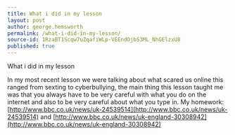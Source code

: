 ```yaml
---
title: What i did in my lesson
layout: post
author: george.hemsworth
permalink: /what-i-did-in-my-lesson/
source-id: 1RzaBT1Scqw7uZqafiWLp-VEEndOjbS3ML_NhGElzxU8
published: true
---
```

What i did in my lesson 

In my most recent lesson we were talking about what scared us online this ranged from sexting to cyberbullying, the main thing this lesson taught me was that you always have to be very careful with what you do on the internet and also to be very careful about what you type in. My homework:[http://www.bbc.co.uk/news/uk-24539514](http://www.bbc.co.uk/news/uk-24539514) and [http://www.bbc.co.uk/news/uk-england-30308942](http://www.bbc.co.uk/news/uk-england-30308942) 

